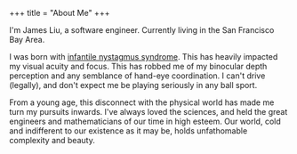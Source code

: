 +++
title = "About Me"
+++

I'm James Liu, a software engineer. Currently living in the San Francisco Bay
Area.

I was born with [infantile nystagmus
syndrome](https://en.wikipedia.org/wiki/Nystagmus). This has heavily impacted
my visual acuity and focus. This has robbed me of my binocular depth perception
and any semblance of hand-eye coordination. I can't drive (legally), and don't
expect me be playing seriously in any ball sport.

From a young age, this disconnect with the physical world has made me
turn my pursuits inwards. I've always loved the sciences, and held the great
engineers and mathematicians of our time in high esteem. Our world, cold and
indifferent to our existence as it may be, holds unfathomable complexity and
beauty.
